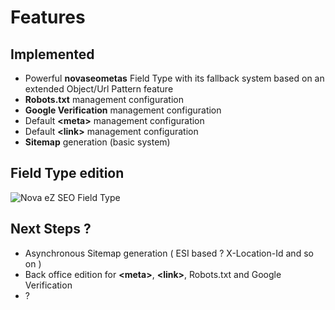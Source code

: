 # Features


## Implemented

* Powerful **novaseometas** Field Type with its fallback system based on an extended Object/Url Pattern feature
* **Robots.txt** management configuration
* **Google Verification** management configuration
* Default **&lt;meta&gt;** management configuration
* Default **&lt;link&gt;** management configuration
* **Sitemap** generation (basic system)


## Field Type edition

![Nova eZ SEO Field Type](https://raw.githubusercontent.com/Novactive/NovaeZSEOBundle/master/Resources/doc/NovaeZSeoFieldType.png "Nova eZ SEO Field Type")


## Next Steps ?

* Asynchronous Sitemap generation ( ESI based ? X-Location-Id and so on )
* Back office edition for  **&lt;meta&gt;**, **&lt;link&gt;**, Robots.txt and Google Verification
* ?